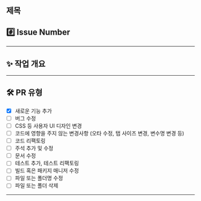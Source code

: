 
<!-- 예시: feat(reviews): 리뷰, 리뷰 이미지, 리뷰 좋아요 관련 기능 구현 -->
제목
---

## #️⃣ Issue Number
<!-- 관련된 이슈 번호를 적어주세요. 예: Closes #12 -->

---

## ✨ 작업 개요
<!-- 어떤 작업을 했는지 간단히 설명해주세요 -->


---

## 🛠️ PR 유형
<!-- 해당하는 항목에 [x] 체크해주세요 -->

- [x] 새로운 기능 추가
- [ ] 버그 수정
- [ ] CSS 등 사용자 UI 디자인 변경
- [ ] 코드에 영향을 주지 않는 변경사항 (오타 수정, 탭 사이즈 변경, 변수명 변경 등)
- [ ] 코드 리팩토링
- [ ] 주석 추가 및 수정
- [ ] 문서 수정
- [ ] 테스트 추가, 테스트 리팩토링
- [ ] 빌드 혹은 패키지 매니저 수정
- [ ] 파일 또는 폴더명 수정
- [ ] 파일 또는 폴더 삭제

---

